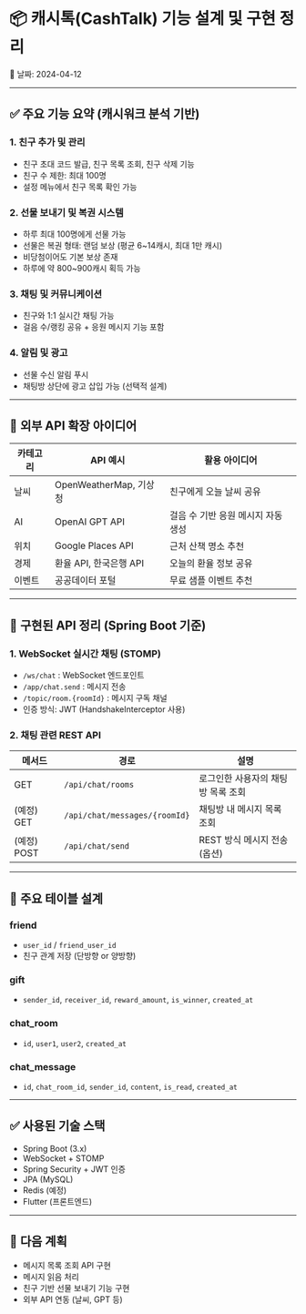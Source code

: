# 📦 캐시톡(CashTalk) 기능 설계 및 구현 정리

📅 날짜: 2024-04-12

---

## ✅ 주요 기능 요약 (캐시워크 분석 기반)

### 1. 친구 추가 및 관리
- 친구 초대 코드 발급, 친구 목록 조회, 친구 삭제 기능
- 친구 수 제한: 최대 100명
- 설정 메뉴에서 친구 목록 확인 가능

### 2. 선물 보내기 및 복권 시스템
- 하루 최대 100명에게 선물 가능
- 선물은 복권 형태: 랜덤 보상 (평균 6~14캐시, 최대 1만 캐시)
- 비당첨이어도 기본 보상 존재
- 하루에 약 800~900캐시 획득 가능

### 3. 채팅 및 커뮤니케이션
- 친구와 1:1 실시간 채팅 가능
- 걸음 수/랭킹 공유 + 응원 메시지 기능 포함

### 4. 알림 및 광고
- 선물 수신 알림 푸시
- 채팅방 상단에 광고 삽입 가능 (선택적 설계)

---

## 🧠 외부 API 확장 아이디어

| 카테고리 | API 예시 | 활용 아이디어 |
|----------|----------|----------------|
| 날씨     | OpenWeatherMap, 기상청 | 친구에게 오늘 날씨 공유 |
| AI      | OpenAI GPT API          | 걸음 수 기반 응원 메시지 자동 생성 |
| 위치     | Google Places API       | 근처 산책 명소 추천 |
| 경제     | 환율 API, 한국은행 API  | 오늘의 환율 정보 공유 |
| 이벤트   | 공공데이터 포털        | 무료 샘플 이벤트 추천 |

---

## 📂 구현된 API 정리 (Spring Boot 기준)

### 1. WebSocket 실시간 채팅 (STOMP)
- `/ws/chat` : WebSocket 엔드포인트
- `/app/chat.send` : 메시지 전송
- `/topic/room.{roomId}` : 메시지 구독 채널
- 인증 방식: JWT (HandshakeInterceptor 사용)

### 2. 채팅 관련 REST API

| 메서드 | 경로 | 설명 |
|--------|------|------|
| GET | `/api/chat/rooms` | 로그인한 사용자의 채팅방 목록 조회 |
| (예정) GET | `/api/chat/messages/{roomId}` | 채팅방 내 메시지 목록 조회 |
| (예정) POST | `/api/chat/send` | REST 방식 메시지 전송 (옵션) |

---

## 🧱 주요 테이블 설계

### friend
- `user_id` / `friend_user_id`
- 친구 관계 저장 (단방향 or 양방향)

### gift
- `sender_id`, `receiver_id`, `reward_amount`, `is_winner`, `created_at`

### chat_room
- `id`, `user1`, `user2`, `created_at`

### chat_message
- `id`, `chat_room_id`, `sender_id`, `content`, `is_read`, `created_at`

---

## ✅ 사용된 기술 스택

- Spring Boot (3.x)
- WebSocket + STOMP
- Spring Security + JWT 인증
- JPA (MySQL)
- Redis (예정)
- Flutter (프론트엔드)

---

## 📌 다음 계획

- 메시지 목록 조회 API 구현
- 메시지 읽음 처리
- 친구 기반 선물 보내기 기능 구현
- 외부 API 연동 (날씨, GPT 등)
